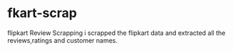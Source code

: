 # fkart-scrap
flipkart Review Scrapping
i scrapped the flipkart data and extracted all the reviews,ratings and customer names.

